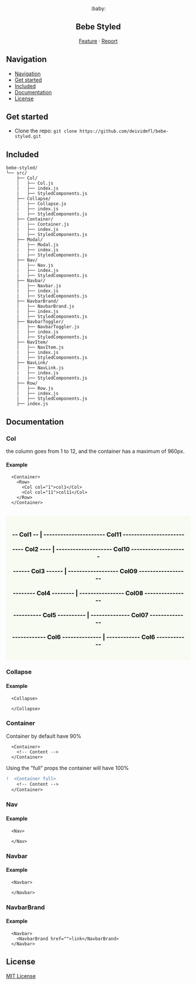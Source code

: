 <p align="center">
 :baby:
</p>

<h2 align="center">
  <strong>
    Bebe Styled
  </strong>
</h2>

<p align="center">
  <a href="https://github.com/deividmfl/bebe-styled/issues">Feature</a>
  ·
  <a href="https://github.com/deividmfl/bebe-styled/issues">Report</a>

</p>

## Navigation

- [Navigation](#navigation)
- [Get started](#get-started)
- [Included](#included)
- [Documentation](#documentation)
- [License](#license)

## Get started

- Clone the repo: `git clone https://github.com/deividmfl/bebe-styled.git`
<!-- - With [yarn](https://yarnpkg.com/): `yarn add bebe-styled`
- With [npm](https://www.npmjs.com/): `npm install bebe-styled` -->

## Included

```text
bebe-styled/
└── src/
    ├── Col/
    │   ├── Col.js
    |   ├── index.js
    |   ├── StyledComponents.js
    ├── Collapse/
    │   ├── Collapse.js
    |   ├── index.js
    |   ├── StyledComponents.js
    ├── Container/
    │   ├── Container.js
    |   ├── index.js
    |   ├── StyledComponents.js
    ├── Modal/
    │   ├── Modal.js
    |   ├── index.js
    |   ├── StyledComponents.js
    ├── Nav/
    │   ├── Nav.js
    |   ├── index.js
    |   ├── StyledComponents.js
    ├── Navbar/
    │   ├── Navbar.js
    |   ├── index.js
    |   ├── StyledComponents.js
    ├── NavbarBrand/
    │   ├── NavbarBrand.js
    |   ├── index.js
    |   ├── StyledComponents.js
    ├── NavbarToggler/
    │   ├── NavbarToggler.js
    |   ├── index.js
    |   ├── StyledComponents.js
    ├── NavItem/
    │   ├── NavItem.js
    |   ├── index.js
    |   ├── StyledComponents.js
    ├── NavLink/
    │   ├── NavLink.js
    |   ├── index.js
    |   ├── StyledComponents.js
    ├── Row/
    │   ├── Row.js
    |   ├── index.js
    |   ├── StyledComponents.js
    ├── index.js
```

## Documentation

<h3>
  <strong>Col</strong>
</h3>

<p>the column goes from 1 to 12, and the container has a maximum of 960px.</p>

<h4>
  <strong>Example</strong>
</h4>

```text
  <Container>
    <Row>
      <Col col="1">col1</Col>
      <Col col="11">col11</Col>
    </Row>
  </Container>
```
<br>
<div style="background-color: #f7fbf1; color:black; padding: 1rem;">
  <h3 align="center">
    -- Col1 -- | ---------------------- Col11 ----------------------
    <br>
    <br>
    ---- Col2 ---- | -------------------- Col10 --------------------
    <br>
    <br>
    ------ Col3 ------ | ------------------ Col09 ------------------
    <br>
    <br>
    -------- Col4 -------- | ---------------- Col08 ----------------
    <br>
    <br>
    ---------- Col5 ---------- | -------------- Col07 --------------
    <br>
    <br>
    ------------ Col6 -------------- | ------------ Col6 ------------
  </h3>
</div>

<h3>
  <strong>Collapse</strong>
</h3>

<h4>
  <strong>Example</strong>
</h4>

```text
  <Collapse>

  </Collapse>
```

<h3>
  <strong>Container</strong>
</h3>

<p>Container by default have 90%</p>

```text
  <Container>
    <!-- Content -->
  </Container>
```

<p>Using the "full" props the container will have 100%</p>

```diff
!  <Container full>
    <!-- Content -->
  </Container>
```

<h3>
  <strong>Nav</strong>
</h3>

<h4>
  <strong>Example</strong>
</h4>

```text
  <Nav>

  </Nav>
```

<h3>
  <strong>Navbar</strong>
</h3>

<h4>
  <strong>Example</strong>
</h4>

```text
  <Navbar>

  </Navbar>
```

<h3>
  <strong>NavbarBrand</strong>
</h3>

<h4>
  <strong>Example</strong>
</h4>

```text
  <Navbar>
    <NavbarBrand href="">link</NavbarBrand>
  </Navbar>
```


## License

[MIT License](https://github.com/deividmfl/bebe-styled/blob/master/LICENSE)
